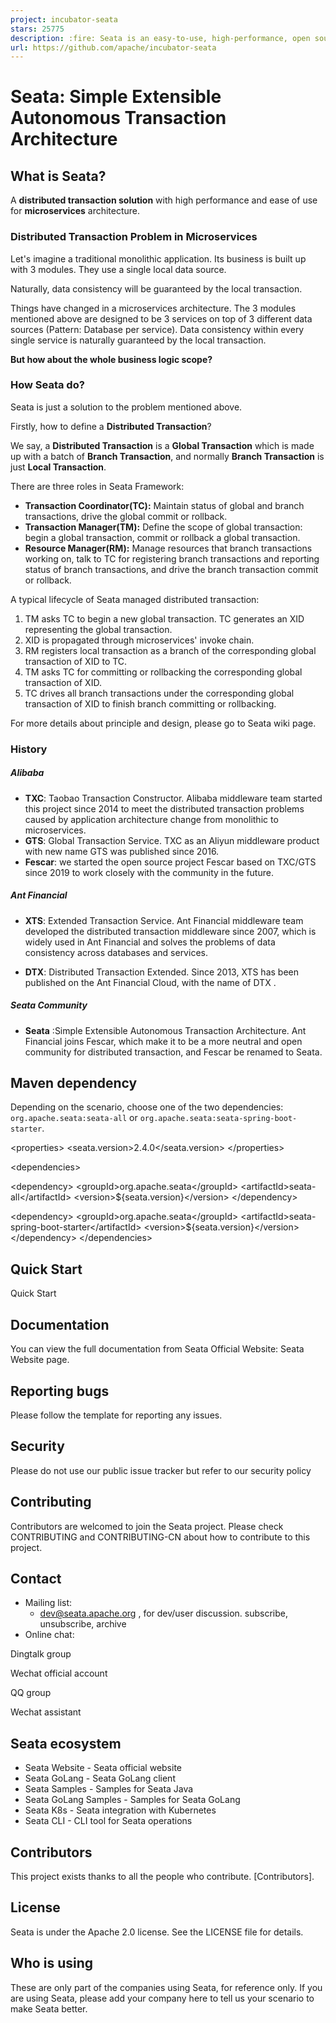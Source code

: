 ```yaml
---
project: incubator-seata
stars: 25775
description: :fire: Seata is an easy-to-use, high-performance, open source distributed transaction solution.
url: https://github.com/apache/incubator-seata
---
```


Seata: Simple Extensible Autonomous Transaction Architecture
============================================================

What is Seata?
--------------

A **distributed transaction solution** with high performance and ease of use for **microservices** architecture.

### Distributed Transaction Problem in Microservices

Let's imagine a traditional monolithic application. Its business is built up with 3 modules. They use a single local data source.

Naturally, data consistency will be guaranteed by the local transaction.

Things have changed in a microservices architecture. The 3 modules mentioned above are designed to be 3 services on top of 3 different data sources (Pattern: Database per service). Data consistency within every single service is naturally guaranteed by the local transaction.

**But how about the whole business logic scope?**

### How Seata do?

Seata is just a solution to the problem mentioned above.

Firstly, how to define a **Distributed Transaction**?

We say, a **Distributed Transaction** is a **Global Transaction** which is made up with a batch of **Branch Transaction**, and normally **Branch Transaction** is just **Local Transaction**.

There are three roles in Seata Framework:

-   **Transaction Coordinator(TC):** Maintain status of global and branch transactions, drive the global commit or rollback.
-   **Transaction Manager(TM):** Define the scope of global transaction: begin a global transaction, commit or rollback a global transaction.
-   **Resource Manager(RM):** Manage resources that branch transactions working on, talk to TC for registering branch transactions and reporting status of branch transactions, and drive the branch transaction commit or rollback.

A typical lifecycle of Seata managed distributed transaction:

1.  TM asks TC to begin a new global transaction. TC generates an XID representing the global transaction.
2.  XID is propagated through microservices' invoke chain.
3.  RM registers local transaction as a branch of the corresponding global transaction of XID to TC.
4.  TM asks TC for committing or rollbacking the corresponding global transaction of XID.
5.  TC drives all branch transactions under the corresponding global transaction of XID to finish branch committing or rollbacking.

For more details about principle and design, please go to Seata wiki page.

### History

##### Alibaba

-   **TXC**: Taobao Transaction Constructor. Alibaba middleware team started this project since 2014 to meet the distributed transaction problems caused by application architecture change from monolithic to microservices.
-   **GTS**: Global Transaction Service. TXC as an Aliyun middleware product with new name GTS was published since 2016.
-   **Fescar**: we started the open source project Fescar based on TXC/GTS since 2019 to work closely with the community in the future.

##### Ant Financial

-   **XTS**: Extended Transaction Service. Ant Financial middleware team developed the distributed transaction middleware since 2007, which is widely used in Ant Financial and solves the problems of data consistency across databases and services.
    
-   **DTX**: Distributed Transaction Extended. Since 2013, XTS has been published on the Ant Financial Cloud, with the name of DTX .
    

##### Seata Community

-   **Seata** :Simple Extensible Autonomous Transaction Architecture. Ant Financial joins Fescar, which make it to be a more neutral and open community for distributed transaction, and Fescar be renamed to Seata.

Maven dependency
----------------

Depending on the scenario, choose one of the two dependencies: `org.apache.seata:seata-all` or `org.apache.seata:seata-spring-boot-starter`.

<properties\>
  <seata.version>2.4.0</seata.version>
</properties\>

<dependencies\>
<!--dependencies for non-SpringBoot application framework\-->
  <dependency\>
    <groupId\>org.apache.seata</groupId\>
    <artifactId\>seata-all</artifactId\>
    <version\>${seata.version}</version\>
  </dependency\>

<!--If your project base on \`Spring Boot\`, you can directly use the following dependencies\-->
<!--Notice: \`seata-spring-boot-starter\` has already included \`seata-all\` dependency\-->
  <dependency\>
    <groupId\>org.apache.seata</groupId\>
    <artifactId\>seata-spring-boot-starter</artifactId\>
    <version\>${seata.version}</version\>
  </dependency\>
</dependencies\>

Quick Start
-----------

Quick Start

Documentation
-------------

You can view the full documentation from Seata Official Website: Seata Website page.

Reporting bugs
--------------

Please follow the template for reporting any issues.

Security
--------

Please do not use our public issue tracker but refer to our security policy

Contributing
------------

Contributors are welcomed to join the Seata project. Please check CONTRIBUTING and CONTRIBUTING-CN about how to contribute to this project.

Contact
-------

-   Mailing list:
    -   dev@seata.apache.org , for dev/user discussion. subscribe, unsubscribe, archive
-   Online chat:

Dingtalk group

Wechat official account

QQ group

Wechat assistant

Seata ecosystem
---------------

-   Seata Website - Seata official website
-   Seata GoLang - Seata GoLang client
-   Seata Samples - Samples for Seata Java
-   Seata GoLang Samples - Samples for Seata GoLang
-   Seata K8s - Seata integration with Kubernetes
-   Seata CLI - CLI tool for Seata operations

Contributors
------------

This project exists thanks to all the people who contribute. \[Contributors\].

License
-------

Seata is under the Apache 2.0 license. See the LICENSE file for details.

Who is using
------------

These are only part of the companies using Seata, for reference only. If you are using Seata, please add your company here to tell us your scenario to make Seata better.
